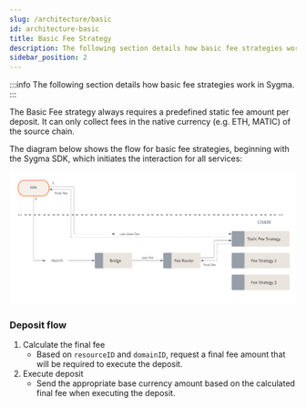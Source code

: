 ```yaml
---
slug: /architecture/basic
id: architecture-basic
title: Basic Fee Strategy
description: The following section details how basic fee strategies work in Sygma.
sidebar_position: 2
---
```


:::info
The following section details how basic fee strategies work in Sygma.
:::

The Basic Fee strategy always requires a predefined static fee amount per deposit. It can only collect fees in the native currency (e.g. ETH, MATIC) of the source chain.

The diagram below shows the flow for basic fee strategies, beginning with the Sygma SDK, which initiates the interaction for all services:

![](../../../static/assets/static-fee-general.png)

### Deposit flow
1. Calculate the final fee
     - Based on `resourceID` and `domainID`, request a final fee amount that will be required to execute the deposit.
2. Execute deposit
     - Send the appropriate base currency amount based on the calculated final fee when executing the deposit.